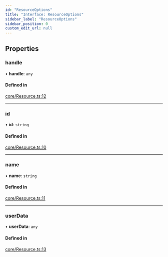 ```yaml
---
id: "ResourceOptions"
title: "Interface: ResourceOptions"
sidebar_label: "ResourceOptions"
sidebar_position: 0
custom_edit_url: null
---
```


## Properties

### handle

• **handle**: `any`

#### Defined in

[core/Resource.ts:12](https://github.com/sakitam-gis/vis-engine/blob/master/src/core/Resource.ts?at&#x3D;92e1850#line&#x3D;12)

___

### id

• **id**: `string`

#### Defined in

[core/Resource.ts:10](https://github.com/sakitam-gis/vis-engine/blob/master/src/core/Resource.ts?at&#x3D;92e1850#line&#x3D;10)

___

### name

• **name**: `string`

#### Defined in

[core/Resource.ts:11](https://github.com/sakitam-gis/vis-engine/blob/master/src/core/Resource.ts?at&#x3D;92e1850#line&#x3D;11)

___

### userData

• **userData**: `any`

#### Defined in

[core/Resource.ts:13](https://github.com/sakitam-gis/vis-engine/blob/master/src/core/Resource.ts?at&#x3D;92e1850#line&#x3D;13)
